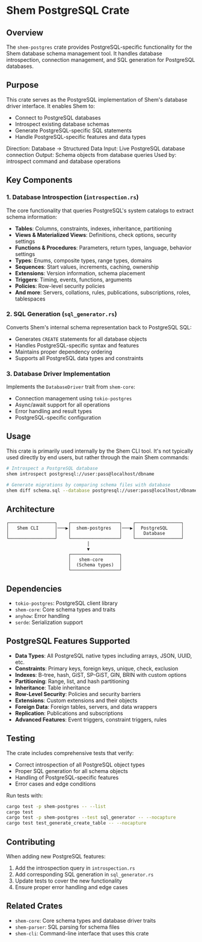 # Shem PostgreSQL Crate

## Overview

The `shem-postgres` crate provides PostgreSQL-specific functionality for the Shem database schema management tool. It handles database introspection, connection management, and SQL generation for PostgreSQL databases.

## Purpose

This crate serves as the PostgreSQL implementation of Shem's database driver interface. It enables Shem to:

- Connect to PostgreSQL databases
- Introspect existing database schemas
- Generate PostgreSQL-specific SQL statements
- Handle PostgreSQL-specific features and data types

Direction: Database → Structured Data
Input: Live PostgreSQL database connection
Output: Schema objects from database queries
Used by: introspect command and database operations

## Key Components

### 1. Database Introspection (`introspection.rs`)

The core functionality that queries PostgreSQL's system catalogs to extract schema information:

- **Tables**: Columns, constraints, indexes, inheritance, partitioning
- **Views & Materialized Views**: Definitions, check options, security settings
- **Functions & Procedures**: Parameters, return types, language, behavior settings
- **Types**: Enums, composite types, range types, domains
- **Sequences**: Start values, increments, caching, ownership
- **Extensions**: Version information, schema placement
- **Triggers**: Timing, events, functions, arguments
- **Policies**: Row-level security policies
- **And more**: Servers, collations, rules, publications, subscriptions, roles, tablespaces

### 2. SQL Generation (`sql_generator.rs`)

Converts Shem's internal schema representation back to PostgreSQL SQL:

- Generates `CREATE` statements for all database objects
- Handles PostgreSQL-specific syntax and features
- Maintains proper dependency ordering
- Supports all PostgreSQL data types and constraints

### 3. Database Driver Implementation

Implements the `DatabaseDriver` trait from `shem-core`:

- Connection management using `tokio-postgres`
- Async/await support for all operations
- Error handling and result types
- PostgreSQL-specific configuration

## Usage

This crate is primarily used internally by the Shem CLI tool. It's not typically used directly by end users, but rather through the main Shem commands:

```bash
# Introspect a PostgreSQL database
shem introspect postgresql://user:pass@localhost/dbname

# Generate migrations by comparing schema files with database
shem diff schema.sql --database postgresql://user:pass@localhost/dbname
```

## Architecture

```
┌─────────────────┐    ┌──────────────────┐    ┌─────────────────┐
│   Shem CLI      │───▶│  shem-postgres   │───▶│  PostgreSQL     │
│                 │    │                  │    │   Database      │
└─────────────────┘    └──────────────────┘    └─────────────────┘
                              │
                              ▼
                       ┌──────────────────┐
                       │   shem-core      │
                       │  (Schema types)  │
                       └──────────────────┘
```

## Dependencies

- `tokio-postgres`: PostgreSQL client library
- `shem-core`: Core schema types and traits
- `anyhow`: Error handling
- `serde`: Serialization support

## PostgreSQL Features Supported

- **Data Types**: All PostgreSQL native types including arrays, JSON, UUID, etc.
- **Constraints**: Primary keys, foreign keys, unique, check, exclusion
- **Indexes**: B-tree, hash, GiST, SP-GiST, GIN, BRIN with custom options
- **Partitioning**: Range, list, and hash partitioning
- **Inheritance**: Table inheritance
- **Row-Level Security**: Policies and security barriers
- **Extensions**: Custom extensions and their objects
- **Foreign Data**: Foreign tables, servers, and data wrappers
- **Replication**: Publications and subscriptions
- **Advanced Features**: Event triggers, constraint triggers, rules

## Testing

The crate includes comprehensive tests that verify:

- Correct introspection of all PostgreSQL object types
- Proper SQL generation for all schema objects
- Handling of PostgreSQL-specific features
- Error cases and edge conditions

Run tests with:
```bash
cargo test -p shem-postgres -- --list
cargo test
cargo test -p shem-postgres --test sql_generator -- --nocapture
cargo test test_generate_create_table -- --nocapture
```

## Contributing

When adding new PostgreSQL features:

1. Add the introspection query in `introspection.rs`
2. Add corresponding SQL generation in `sql_generator.rs`
3. Update tests to cover the new functionality
4. Ensure proper error handling and edge cases

## Related Crates

- `shem-core`: Core schema types and database driver traits
- `shem-parser`: SQL parsing for schema files
- `shem-cli`: Command-line interface that uses this crate 